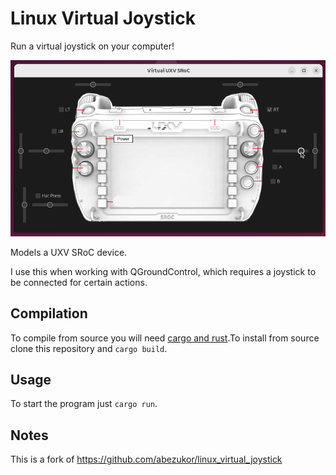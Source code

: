 # Linux Virtual Joystick
Run a virtual joystick on your computer! 

![Alt text](docs/app-screenshot.png)

Models a UXV SRoC device.

I use this when working with QGroundControl, which requires a joystick to be connected for certain actions. 

## Compilation
To compile from source you will need [cargo and rust](https://www.rust-lang.org/tools/install).To install from source clone this repository and `cargo build`.

## Usage
To start the program just `cargo run`.

## Notes
This is a fork of https://github.com/abezukor/linux_virtual_joystick
